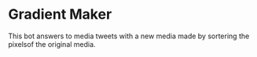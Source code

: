 # Gradient Maker

This bot answers to media tweets with a new media made by sortering the pixelsof the original media.